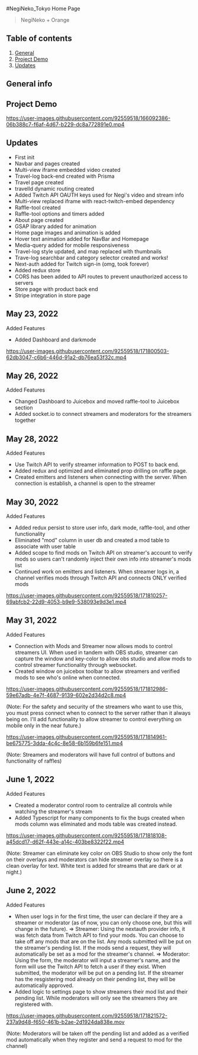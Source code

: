 #NegiNeko_Tokyo Home Page

> NegiNeko + Orange

## Table of contents

1. [General](#general)
2. [Project Demo](#project)
3. [Updates](#updates)

<a name="general"></a>

## General info

<a name="project"></a>

## Project Demo

<a name="updates"></a>

https://user-images.githubusercontent.com/92559518/166092386-06b388c7-f6af-4d67-b229-dc8a772891e0.mp4

## Updates

- First init
- Navbar and pages created
- Multi-view iframe embedded video created
- Travel-log back-end created with Prisma
- Travel page created
- travelId dynamic routing created
- Added Twitch API OAUTH keys used for Negi's video and stream info
- Multi-view replaced iframe with react-twitch-embed dependency
- Raffle-tool created
- Raffle-tool options and timers added
- About page created
- GSAP library added for animation
- Home page images and animation is added
- Hover text animation added for NavBar and Homepage
- Media-query added for mobile responsiveness
- Travel-log style updated, and map replaced with thumbnails
- Trave-log searchbar and category selector created and works!
- Next-auth added for Twitch sign-in (omg, took forever)
- Added redux store
- CORS has been added to API routes to prevent unauthorized access to servers
- Store page with product back end
- Stripe integration in store page

## May 23, 2022

Added Features

- Added Dashboard and darkmode

https://user-images.githubusercontent.com/92559518/171800503-62db3047-c6b6-446d-91a2-db76ea53f32c.mp4

## May 26, 2022

Added Features

- Changed Dashboard to Juicebox and moved raffle-tool to Juicebox section
- Added socket.io to connect streamers and moderators for the streamers together

## May 28, 2022

Added Features

- Use Twitch API to verify streamer information to POST to back end.
- Added redux and optimized and eliminated prop drilling on raffle page.
- Created emitters and listeners when connecting with the server. When connection is establish, a channel is open to the streamer

## May 30, 2022

Added Features

- Added redux persist to store user info, dark mode, raffle-tool, and other functionality
- Eliminated "mod" column in user db and created a mod table to associate with user table
- Added scope to find mods on Twitch API on streamer's account to verify mods so users can't randomly inject their own info into streamer's mods list
- Continued work on emitters and listeners. When streamer logs in, a channel verifies mods through Twitch API and connects ONLY verified mods

https://user-images.githubusercontent.com/92559518/171810257-69abfcb2-22d9-4053-b9e9-538093e9d3e1.mp4

## May 31, 2022

Added Features

- Connection with Mods and Streamer now allows mods to control streamers UI. When used in tandem with OBS studio, streamer can capture the window and key-color to allow obs studio and allow mods to control streamer functionality through websocket.
- Created window on juicebox toolbar to allow streamers and verified mods to see who's online when connected.

https://user-images.githubusercontent.com/92559518/171812986-59e67adb-4e7f-4687-9139-602e2d34d2c8.mp4

(Note: For the safety and security of the streamers who want to use this, you must press connect when to connect to the server rather than it always being on. I'll add functionality to allow streamer to control everything on mobile only in the near future.)


https://user-images.githubusercontent.com/92559518/171814961-be675775-3dda-4c4c-8e58-6b159b6fe151.mp4

(Note: Streamers and moderators will have full control of buttons and functionality of raffles)


## June 1, 2022

Added Features

- Created a moderator control room to centralize all controls while watching the streamer's stream
- Added Typescript for many components to fix the bugs created when mods column was eliminated and mods table was created instead.

https://user-images.githubusercontent.com/92559518/171818108-a45dcd17-d62f-443e-a14c-403be8322f22.mp4

(Note: Streamer can eliminate key color on OBS Studio to show only the font on their overlays and moderators can hide streamer overlay so there is a clean overlay for text. White text is added for streams that are dark or at night.)

## June 2, 2022

Added Features

- When user logs in for the first time, the user can declare if they are a streamer or moderator (as of now, you can only choose one, but this will change in the future). 
        => Streamer: Using the nextauth provider info, it was fetch data from Twitch API to find your mods. You can choose to take off any mods that are on the list. Any mods submitted will be put on the streamer's pending list. If the mods send a request, they will automatically be set as a mod for the streamer's channel.
        => Moderator: Using the form, the moderator will input a streamer's name, and the form will use the Twitch API to fetch a user if they exist. When submitted, the moderator will be put on a pending list. If the streamer has the resgistering mod already on their pending list, they will be automatically approved.
- Added logic to settings page to show streamers their mod list and their pending list. While moderators will only see the streamers they are registered with.


https://user-images.githubusercontent.com/92559518/171821572-237a9d48-f650-461b-b2ae-2d1924da838e.mov

(Note: Moderators will be taken off the pending list and added as a verified mod automatically when they register and send a request to mod for the channel)

